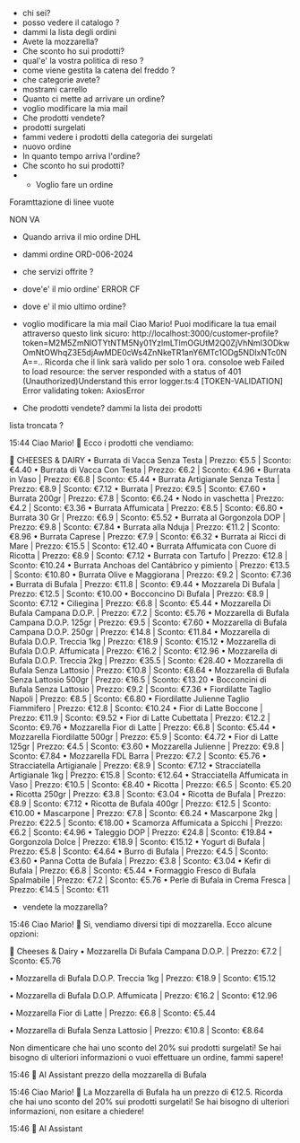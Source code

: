 - chi sei?
- posso vedere il catalogo ?
- dammi la lista degli ordini
- Avete la mozzarella?
- Che sconto ho sui prodotti?
- qual'e' la vostra politica di reso ?
- come viene gestita la catena del freddo ?
- che categorie avete?
- mostrami carrello
- Quanto ci mette ad arrivare un ordine?
- voglio modificare la mia mail
- Che prodotti vendete?
- prodotti surgelati
- fammi vedere i prodotti della categoria dei surgelati
- nuovo ordine
- In quanto tempo arriva l'ordine?
- Che sconto ho sui prodotti?
- - Voglio fare un ordine

Foramttazione di linee vuote

NON VA

- Quando arriva il mio ordine DHL
- dammi ordine ORD-006-2024
- che servizi offrite ?
- dove'e' il mio ordine' ERROR CF
- dove e' il mio ultimo ordine?
- voglio modificare la mia mail
  Ciao Mario! Puoi modificare la tua email attraverso questo link sicuro: http://localhost:3000/customer-profile?token=M2M5ZmNlOTYtNTM5Ny01YzlmLTlmOGUtM2Q0ZjVhNmI3ODkwOmNtOWhqZ3E5djAwMDE0cWs4ZnNkeTR1anY6MTc1ODg5NDIxNTc0NA==.. Ricorda che il link sarà valido per solo 1 ora.
  consoloe web Failed to load resource: the server responded with a status of 401 (Unauthorized)Understand this error
  logger.ts:4 [TOKEN-VALIDATION] Error validating token: AxiosError

- Che prodotti vendete? dammi la lista dei prodotti

lista troncata ?

15:44
Ciao Mario! 🍝 Ecco i prodotti che vendiamo:

🧀 CHEESES & DAIRY
• Burrata di Vacca Senza Testa | Prezzo: €5.5 | Sconto: €4.40
• Burrata di Vacca Con Testa | Prezzo: €6.2 | Sconto: €4.96
• Burrata in Vaso | Prezzo: €6.8 | Sconto: €5.44
• Burrata Artigianale Senza Testa | Prezzo: €8.9 | Sconto: €7.12
• Burrata | Prezzo: €9.5 | Sconto: €7.60
• Burrata 200gr | Prezzo: €7.8 | Sconto: €6.24
• Nodo in vaschetta | Prezzo: €4.2 | Sconto: €3.36
• Burrata Affumicata | Prezzo: €8.5 | Sconto: €6.80
• Burrata 30 Gr | Prezzo: €6.9 | Sconto: €5.52
• Burrata al Gorgonzola DOP | Prezzo: €9.8 | Sconto: €7.84
• Burrata alla Nduja | Prezzo: €11.2 | Sconto: €8.96
• Burrata Caprese | Prezzo: €7.9 | Sconto: €6.32
• Burrata ai Ricci di Mare | Prezzo: €15.5 | Sconto: €12.40
• Burrata Affumicata con Cuore di Ricotta | Prezzo: €8.9 | Sconto: €7.12
• Burrata con Tartufo | Prezzo: €12.8 | Sconto: €10.24
• Burrata Anchoas del Cantábrico y pimiento | Prezzo: €13.5 | Sconto: €10.80
• Burrata Olive e Maggiorana | Prezzo: €9.2 | Sconto: €7.36
• Burrata di Bufala | Prezzo: €11.8 | Sconto: €9.44
• Mozzarela Di Bufala | Prezzo: €12.5 | Sconto: €10.00
• Bocconcino Di Bufala | Prezzo: €8.9 | Sconto: €7.12
• Ciliegina | Prezzo: €6.8 | Sconto: €5.44
• Mozzarella Di Bufala Campana D.O.P. | Prezzo: €7.2 | Sconto: €5.76
• Mozzarella di Bufala Campana D.O.P. 125gr | Prezzo: €9.5 | Sconto: €7.60
• Mozzarella di Bufala Campana D.O.P. 250gr | Prezzo: €14.8 | Sconto: €11.84
• Mozzarella di Bufala D.O.P. Treccia 1kg | Prezzo: €18.9 | Sconto: €15.12
• Mozzarella di Bufala D.O.P. Affumicata | Prezzo: €16.2 | Sconto: €12.96
• Mozzarella di Bufala D.O.P. Treccia 2kg | Prezzo: €35.5 | Sconto: €28.40
• Mozzarella di Bufala Senza Lattosio | Prezzo: €10.8 | Sconto: €8.64
• Mozzarella di Bufala Senza Lattosio 500gr | Prezzo: €16.5 | Sconto: €13.20
• Bocconcini di Bufala Senza Lattosio | Prezzo: €9.2 | Sconto: €7.36
• Fiordilatte Taglio Napoli | Prezzo: €8.5 | Sconto: €6.80
• Fiordilatte Julienne Taglio Fiammifero | Prezzo: €12.8 | Sconto: €10.24
• Fior di Latte Boccone | Prezzo: €11.9 | Sconto: €9.52
• Fior di Latte Cubettata | Prezzo: €12.2 | Sconto: €9.76
• Mozzarella Fior di Latte | Prezzo: €6.8 | Sconto: €5.44
• Mozzarella Fiordilatte 500gr | Prezzo: €5.9 | Sconto: €4.72
• Fior di Latte 125gr | Prezzo: €4.5 | Sconto: €3.60
• Mozzarella Julienne | Prezzo: €9.8 | Sconto: €7.84
• Mozzarella FDL Barra | Prezzo: €7.2 | Sconto: €5.76
• Stracciatella Artigianale | Prezzo: €8.9 | Sconto: €7.12
• Stracciatella Artigianale 1kg | Prezzo: €15.8 | Sconto: €12.64
• Stracciatella Affumicata in Vaso | Prezzo: €10.5 | Sconto: €8.40
• Ricotta | Prezzo: €6.5 | Sconto: €5.20
• Ricotta 250gr | Prezzo: €3.8 | Sconto: €3.04
• Ricotta de Bufala | Prezzo: €8.9 | Sconto: €7.12
• Ricotta de Bufala 400gr | Prezzo: €12.5 | Sconto: €10.00
• Mascarpone | Prezzo: €7.8 | Sconto: €6.24
• Mascarpone 2kg | Prezzo: €22.5 | Sconto: €18.00
• Scamorza Affumicata a Spicchi | Prezzo: €6.2 | Sconto: €4.96
• Taleggio DOP | Prezzo: €24.8 | Sconto: €19.84
• Gorgonzola Dolce | Prezzo: €18.9 | Sconto: €15.12
• Yogurt di Bufala | Prezzo: €5.8 | Sconto: €4.64
• Burro di Bufala | Prezzo: €4.5 | Sconto: €3.60
• Panna Cotta de Bufala | Prezzo: €3.8 | Sconto: €3.04
• Kefir di Bufala | Prezzo: €6.8 | Sconto: €5.44
• Formaggio Fresco di Bufala Spalmabile | Prezzo: €7.2 | Sconto: €5.76
• Perle di Bufala in Crema Fresca | Prezzo: €14.5 | Sconto: €11

- vendete la mozzarella?

15:46
Ciao Mario! 🧀 Sì, vendiamo diversi tipi di mozzarella. Ecco alcune opzioni:

🧀 Cheeses & Dairy
• Mozzarella Di Bufala Campana D.O.P. | Prezzo: €7.2 | Sconto: €5.76

• Mozzarella di Bufala D.O.P. Treccia 1kg | Prezzo: €18.9 | Sconto: €15.12

• Mozzarella di Bufala D.O.P. Affumicata | Prezzo: €16.2 | Sconto: €12.96

• Mozzarella Fior di Latte | Prezzo: €6.8 | Sconto: €5.44

• Mozzarella di Bufala Senza Lattosio | Prezzo: €10.8 | Sconto: €8.64

Non dimenticare che hai uno sconto del 20% sui prodotti surgelati! Se hai bisogno di ulteriori informazioni o vuoi effettuare un ordine, fammi sapere!

15:46
🤖 AI Assistant
prezzo della mozzarella di Bufala

15:46
Ciao Mario! 🧀 La Mozzarella di Bufala ha un prezzo di €12.5. Ricorda che hai uno sconto del 20% sui prodotti surgelati! Se hai bisogno di ulteriori informazioni, non esitare a chiedere!

15:46
🤖 AI Assistant
